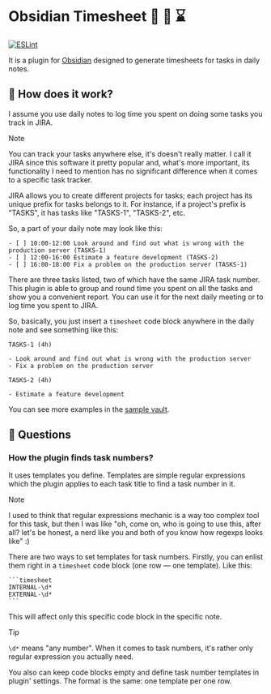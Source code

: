 # Obsidian Timesheet 🏢 📑 ⌛

[![ESLint](https://github.com/vkostyanetsky/ObsidianTimesheet/actions/workflows/eslint.yml/badge.svg)](https://github.com/vkostyanetsky/ObsidianTimesheet/actions/workflows/eslint.yml)

It is a plugin for [Obsidian](https://obsidian.md) designed to generate timesheets for tasks in daily notes.

## 🙂 How does it work?

I assume you use daily notes to log time you spent on doing some tasks you track in JIRA.

> [!note]
> You can track your tasks anywhere else, it's doesn't really matter. I call it JIRA since this software it pretty popular and, what's more important, its functionality I need to mention has no significant difference when it comes to a specific task tracker.

JIRA allows you to create different projects for tasks; each project has its unique prefix for tasks belongs to it. For instance, if a project's prefix is "TASKS", it has tasks like "TASKS-1", "TASKS-2", etc. 

So, a part of your daily note may look like this:

```
- [ ] 10:00-12:00 Look around and find out what is wrong with the production server (TASKS-1)
- [ ] 12:00-16:00 Estimate a feature development (TASKS-2)
- [ ] 16:00-18:00 Fix a problem on the production server (TASKS-1)
```

There are three tasks listed, two of which have the same JIRA task number. This plugin is able to group and round time you spent on all the tasks and show you a convenient report. You can use it for the next daily meeting or to log time you spent to JIRA.

So, basically, you just insert a `timesheet` code block anywhere in the daily note and see something like this:

```
TASKS-1 (4h)

- Look around and find out what is wrong with the production server
- Fix a problem on the production server

TASKS-2 (4h)

- Estimate a feature development
```

You can see more examples in the [sample vault](sample).

## 🤔 Questions

### How the plugin finds task numbers?

It uses templates you define. Templates are simple regular expressions which the plugin applies to each task title to find a task number in it.

> [!NOTE]
> I used to think that regular expressions mechanic is a way too complex tool for this task, but then I was like "oh, come on, who is going to use this, after all? let's be honest, a nerd like you and both of you know how regexps looks like" :)

There are two ways to set templates for task numbers. Firstly, you can enlist them right in a `timesheet` code block (one row — one template). Like this:

````
```timesheet
INTERNAL-\d*
EXTERNAL-\d*
```
````

This will affect only this specific code block in the specific note. 

> [!tip]
> `\d*` means "any number". When it comes to task numbers, it's rather only regular expression you actually need.

You also can keep code blocks empty and define task number templates in plugin' settings. The format is the same: one template per one row.